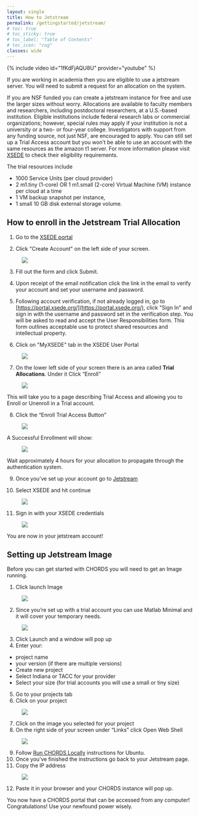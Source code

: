 ```yaml
---
layout: single
title: How to Jetstream
permalink: /gettingstarted/jetstream/
# toc: true
# toc_sticky: true
# toc_label: "Table of Contents"
# toc_icon: "cog"
classes: wide
---
```

  
{% include video id="1fKdFjAQU8U" provider="youtube" %}

If you are working in academia then you are eligible to use a jetstream server.
You will need to submit a request for an allocation on the system.

If you are NSF funded you can create a jetstream instance for free and use the larger sizes without worry. Allocations are available to faculty members and researchers, including postdoctoral researchers, at a U.S.-based institution. Eligible institutions include federal research labs or commercial organizations; however, special rules may apply if your institution is not a university or a two- or four-year college. Investigators with support from any funding source, not just NSF, are encouraged to apply. You can still set up a Trial Access account but you won’t be able to use an account with the same resources as the amazon t1 server. 
For more information please visit
 [XSEDE](https://portal.xsede.org/allocations/startup#eligibility) to check their eligibility requirements.  

The trial resources include  

- 1000 Service Units (per cloud provider)
- 2 m1.tiny (1-core) OR 1 m1.small (2-core) Virtual Machine (VM) instance per cloud at a time
- 1 VM backup snapshot per instance,
- 1 small 10 GB disk external storage volume.

## How to enroll in the Jetstream Trial Allocation  

1. Go to the [XSEDE portal](https://portal.xsede.org) 

2. Click "Create Account" on the left side of your screen.
<figure>
  <a href = "{{ site.baseurl }}/assets/images/JetstreamCreateAccount.png"><img  class="img-responsive" src="{{ site.baseurl }}/assets/images/JetstreamCreateAccount.png"></a><!--Using liquid to set path for images.-->
</figure>

3. Fill out the form and click Submit. 

4. Upon receipt of the email notification click the link in the email to verify your account and set your username and password. 

5. Following account verification, if not already logged in, go to [https://portal.xsede.org/](https://portal.xsede.org/), click "Sign In" and sign in with the username and password set in the verification step.
You will be asked to read and accept the User Responsibilities form. This form outlines acceptable use to protect shared resources and intellectual property.

6. Click on "MyXSEDE" tab in the XSEDE User Portal
<figure>
  <a href ="{{ site.baseurl }}/assets/images/JetstreamMyXsede.png"> <img  class="img-responsive" src="{{ site.baseurl }}/assets/images/JetstreamMyXsede.png"></a><!--Using liquid to set path for images.-->
</figure>

7. On the lower left side of your screen there is an area called **Trial Allocations**. Under it Click “Enroll”
<figure>
  <a href = "{{ site.baseurl }}/assets/images/JetstreamEnroll.png"><img  class="img-responsive" src="{{ site.baseurl }}/assets/images/JetstreamEnroll.png"></a>
</figure>  
This will take you to a page describing Trial Access and allowing you to Enroll or Unenroll in a Trial account.

8. Click the “Enroll Trial Access Button”  
<figure>
  <a href = "{{ site.baseurl }}/assets/images/JetstreamTrialAccess.png"><img  class="img-responsive" src="{{ site.baseurl }}/assets/images/JetstreamTrialAccess.png"></a>  <!--Using liquid to set path for images.-->
</figure>
A Successful Enrollment will show:
<figure>
  <a href = "{{ site.baseurl }}/assets/images/JetstreamSuccess.png"><img  class="img-responsive" src="{{ site.baseurl }}/assets/images/JetstreamSuccess.png"></a><!--Using liquid to set path for images.-->
</figure>
Wait approximately 4 hours for your allocation to propagate through the authentication system.

9. Once you’ve set up your account go to [Jetstream](https://use.jetstream-cloud.org/application/images)

10. Select XSEDE and hit continue 
<figure>
  <a href = "{{ site.baseurl }}/assets/images/JetstreamOrganization.png"><img  class="img-responsive" src="{{ site.baseurl }}/assets/images/JetstreamOrganization.png"></a><!--Using liquid to set path for images.-->
</figure>


11. Sign in with your XSEDE credentials
<figure>
  <a href = "{{ site.baseurl }}/assets/images/JetstreamCredentials.png"><img  class="img-responsive" src="{{ site.baseurl }}/assets/images/JetstreamCredentials.png"></a><!--Using liquid to set path for images.-->
</figure>
You are now in your jetstream account!

## Setting up Jetstream Image
Before you can get started with CHORDS you will need to get an Image running.
1. Click launch Image
<figure>
  <a href = "{{ site.baseurl }}/assets/images/JetstreamImage.png"><img  class="img-responsive" src="{{ site.baseurl }}/assets/images/JetstreamImage.png"></a><!--Using liquid to set path for images.-->
</figure>


2. Since you’re set up with a trial account you can use Matlab Minimal and it will cover your temporary needs.
<figure>
  <a href = "{{ site.baseurl }}/assets/images/JetstreamMatlab.png"><img  class="img-responsive" src="{{ site.baseurl }}/assets/images/JetstreamMatlab.png"></a><!--Using liquid to set path for images.-->
</figure>

3. Click Launch and a window will pop up
4. Enter your:
  - project name
  - your version (if  there are multiple versions)
  - Create new project
  - Select Indiana or TACC for your provider
  - Select your size (for trial accounts you will use a small or tiny size)
5. Go to your projects tab
6. Click on your project
<figure>
  <a href = "{{ site.baseurl }}/assets/images/JetstreamProject.png"><img  class="img-responsive" src="{{ site.baseurl }}/assets/images/JetstreamProject.png"></a><!--Using liquid to set path for images.-->
</figure>

7. Click on the image you selected for your project
8. On the right side of your screen under “Links” click Open Web Shell 
<figure>
  <img  class="img-responsive" src="{{ site.baseurl }}/assets/images/JetstreamShell.png"><!--Using liquid to set path for images.-->
</figure>

9. Follow  [Run CHORDS Locally]({{site.baseurl}}/gettingstarted/os/) instructions for Ubuntu.
10. Once you’ve finished the instructions go back to your Jetstream page.
11. Copy the IP address
<figure> 
  <a href = "{{ site.baseurl }}/assets/images/JetstreamIP.png"><img  class="img-responsive" src="{{ site.baseurl }}/assets/images/JetstreamIP.png"></a><!--Using liquid to set path for images.-->
</figure>

12. Paste it in your browser and your CHORDS instance will pop up.

You now have a CHORDS portal that can be accessed from any computer! Congratulations! Use your newfound power wisely.



